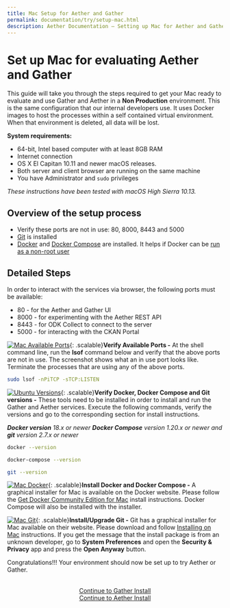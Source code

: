 ```yaml
---
title: Mac Setup for Aether and Gather
permalink: documentation/try/setup-mac.html
description: Aether Documentation – Setting up Mac for Aether and Gather evaluation
---
```


# Set up Mac for evaluating Aether and Gather

This guide will take you through the steps required to get your Mac ready to evaluate and use Gather and Aether in a **Non Production** environment.  This is the same configuration that our internal developers use. It uses Docker images to host the processes within a self contained virtual environment.  When that environment is deleted, all data will be lost.

**System requirements:**

* 64-bit, Intel based computer with at least 8GB RAM
* Internet connection
* OS X El Capitan 10.11 and newer macOS releases.
* Both server and client browser are running on the same machine
* You have Administrator and `sudo` privileges

_These instructions have been tested with macOS High Sierra 10.13._

## Overview of the setup process

* Verify these ports are not in use: 80, 8000, 8443 and 5000
* [Git](https://git-scm.com/)  is installed
* [Docker](https://docs.docker.com/install/linux/docker-ce/ubuntu/) and [Docker Compose](https://docs.docker.com/compose/) are installed. It helps if Docker can be [run as a non-root user](https://docs.docker.com/install/linux/linux-postinstall/)

## Detailed Steps

In order to interact with the services via browser, the following ports must be available:

* 80 - for the Aether and Gather UI
* 8000 - for experimenting with the Aether REST API
* 8443 - for ODK Collect to connect to the server
* 5000 - for interacting with the CKAN Portal

[![Mac Available Ports](/images/mac-ports.png)](/images/mac-ports.png){: .scalable}**Verify Available Ports -** At the shell command line, run the **lsof** command below and verify that the above ports are not in use.  The screenshot shows what an in use port looks like.  Terminate the processes that are using any of the above ports.

<p style="clear: both;"/>

```bash
sudo lsof -nPiTCP -sTCP:LISTEN
```

[![Ubuntu Versions](/images/ubuntu-versions.png)](/images/ubuntu-versions.png){: .scalable}**Verify Docker, Docker Compose and Git versions -** These tools need to be installed in order to install and run the Gather and Aether services.  Execute the following commands, verify the versions and go to the corresponding section for install instructions.

_**Docker version** 18.x or newer **Docker Compose** version 1.20.x or newer and **git** version 2.7.x or newer_

<p style="clear: both;"/>

```bash
docker --version

docker-compose --version

git --version
```

[![Mac Docker](/images/mac-docker.png)](/images/mac-docker.png){: .scalable}**Install Docker and Docker Compose -** A graphical installer for Mac is available on the Docker website.  Please follow the [Get Docker Community Edition for Mac](https://store.docker.com/editions/community/docker-ce-desktop-mac) install instructions.  Docker Compose will also be installed with the installer.
<p style="clear: both;"/>

[![Mac Git](/images/mac-git.png)](/images/mac-git.png){: .scalable}**Install/Upgrade Git -** Git has a graphical installer for Mac available on their website.  Please download and follow [Installing on Mac](https://git-scm.com/download/mac)  instructions.  If you get the message that the install package is from an unknown developer, go to **System Preferences** and open the **Security & Privacy** app and press the **Open Anyway** button.

<p style="clear: both;"/>

Congratulations!!! Your environment should now be set up to try Aether or Gather.

<div style="margin-top: 2rem; text-align: center">
<a href="http://gather.ehealthafrica.org/documentation/try/install">Continue to Gather Install</a><br/>
<a href="install">Continue to Aether Install</a>
</div>
